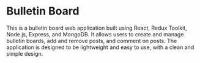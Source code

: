 # Bulletin Board

This is a bulletin board web application built using React, Redux Toolkit, Node.js, Express, and MongoDB. It allows users to create and manage bulletin boards, add and remove posts, and comment on posts. The application is designed to be lightweight and easy to use, with a clean and simple design.
